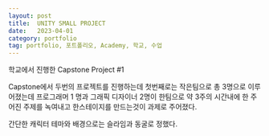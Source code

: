 ```yaml
---
layout: post
title:  UNITY SMALL PROJECT
date:   2023-04-01
category: portfolio
tag: portfolio, 포트폴리오, Academy, 학교, 수업
---
```



학교에서 진행한 Capstone Project #1

Capstone에서 두번의 프로젝트를 진행하는데
첫번째로는 작은팀으로 총 3명으로 이루어졌는데
프로그래머 1 명과 그래픽 디자이너 2명이 한팀으로
약 3주의 시간내에 한 주어진 주제를 녹여내고 한스테이지를 만드는것이 과제로 주어졌다.

간단한 캐릭터 테마와 배경으로는 슬라임과 동굴로 정했다.

